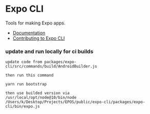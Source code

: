 # Expo CLI

Tools for making Expo apps.

- [Documentation](https://docs.expo.io/versions/latest/workflow/expo-cli)
- [Contributing to Expo CLI](https://github.com/expo/expo-cli/blob/master/CONTRIBUTING.md)


### update and run locally for ci builds
```
update code from packages/expo-cli/src/commands/build/AndroidBuilder.js

then run this command

yarn run bootstrap

then use builded version via 
/usr/local/opt/node@10/bin/node /Users/k/Desktop/Projects/EPOS/public/expo-cli/packages/expo-cli/bin/expo.js

```
